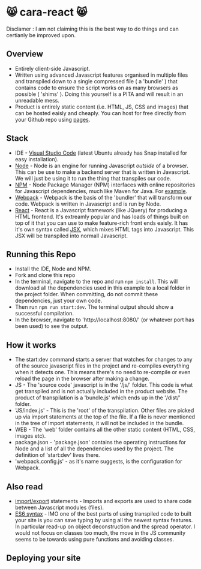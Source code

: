 # :smile_cat: cara-react :smile_cat:

Disclamer : I am not claiming this is the best way to do things and can certianly be improved upon.

## Overview
- Entirely client-side Javascript.
- Written using advanced Javascript features organised in multiple files and transpiled down to a single compressed file ( a 'bundle' ) that contains code to ensure the script works on as many browsers as possible ( 'shims' ). Doing this yourself is a PITA and will result in an unreadable mess.
- Product is entirely static content (i.e. HTML, JS, CSS and images) that can be hosted eaisly and cheaply. You can host for free directly from your Github repo using [pages](https://pages.github.com/).

## Stack
- IDE - [Visual Studio Code](https://code.visualstudio.com/docs/setup/linux) (latest Ubuntu already has Snap installed for easy installation).
- [Node](https://www.geeksforgeeks.org/installation-of-node-js-on-linux/) - Node is an engine for running Javascript *outside* of a browser. This can be use to make a backend server that is written in Javascript. We will just be using it to run the thing that transpiles our code.
- [NPM](https://www.digitalocean.com/community/tutorials/how-to-install-node-js-on-ubuntu-18-04) - Node Package Manager (NPM) interfaces with online repositories for Javascript dependencies, much like Maven for Java. For [example](https://www.npmjs.com/package/cat-me).
- [Webpack](https://webpack.js.org/) - Webpack is the basis of the 'bundler' that will transform our code. Webpack is written in Javascript and is run by Node. 
- [React](https://reactjs.org/) - React is a Javascript framework (like JQuery) for producing a HTML frontend. It's extreamly popular and has loads of things built on top of it that you can use to make feature-rich front ends eaisly. It has it's own syntax called [JSX](https://reactjs.org/docs/introducing-jsx.html), which mixes HTML tags into Javascript. This JSX will be transpiled into normall Javascript.

## Running this Repo
- Install the IDE, Node and NPM.
- Fork and clone this repo
- In the terminal, navigate to the repo and run
``` npm install ```. This will download all the dependencies used in this example to a local folder in the project folder. When committing, do not commit these dependencies, just your own code.
- Then run ``` npm run start:dev ```. The terminal output should show a successful compilation.
- In the browser, navigate to 'http://localhost:8080/' (or whatever port has been used) to see the output.

## How it works
- The start:dev command starts a server that watches for changes to any of the source javascript files in the project and re-compiles everything when it detects one. This means there's no need to re-compile or even reload the page in the browser after making a change.
- JS - The 'source code' javascript is in the '/js/' folder. This code is what get transpiled and is not actually included in the product website. The product of transpilation is a 'bundle.js' which ends up in the '/dist/' folder.
- 'JS/index.js' - This is the 'root' of the transpilation. Other files are picked up via import statements at the top of the file. If a file is never mentioned in the tree of import statements, it will not be included in the bundle.
- WEB - The 'web' folder contains all the other static content (HTML, CSS, images etc).
- package.json - 'package.json' contains the operating instructions for Node and a list of all the dependencies used by the project. The definition of 'start:dev' lives there.
- 'webpack.config.js' - as it's name suggests, is the configuration for Webpack.

## Also read
- [import/export](https://alligator.io/js/modules-es6/) statements - Imports and exports are used to share code between Javascript modules (files).
- [ES6 syntax](https://www.freecodecamp.org/news/write-less-do-more-with-javascript-es6-5fd4a8e50ee2/) - IMO one of the best parts of using transpiled code to built your site is you can save typing by using all the newest syntax features. In particular read-up on object deconstruction and the spread operator. I would not focus on classes too much, the move in the JS community seems to be towards using pure functions and avoiding classes.

## Deploying your site
